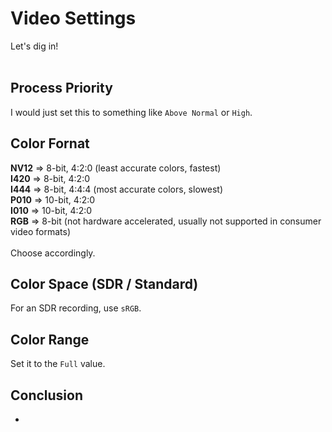 # Video Settings
Let's dig in!</br></br>

## Process Priority
I would just set this to something like `Above Normal` or `High`.

## Color Fornat
**NV12** => 8-bit, 4:2:0 (least accurate colors, fastest)</br>
**I420** => 8-bit, 4:2:0</br>
**I444** => 8-bit, 4:4:4 (most accurate colors, slowest)</br>
**P010** => 10-bit, 4:2:0</br>
**I010** => 10-bit, 4:2:0</br>
**RGB** => 8-bit (not hardware accelerated, usually not supported in consumer video formats)</br>
</br>
Choose accordingly.</br>

## Color Space (SDR / Standard)
For an SDR recording, use `sRGB`.

## Color Range
Set it to the `Full` value.

## Conclusion
-
